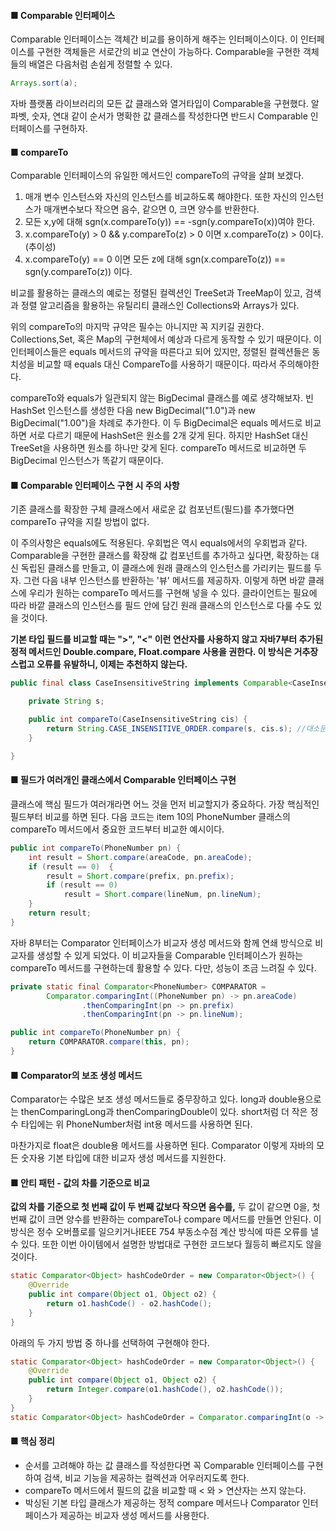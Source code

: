 #### ■ Comparable 인터페이스

Comparable 인터페이스는 객체간 비교를 용이하게 해주는 인터페이스이다. 이 인터페이스를 구현한 객체들은 서로간의 비교 연산이 가능하다. Comparable을 구현한 객체들의 배열은 다음처럼 손쉽게 정렬할 수 있다. 

```java
Arrays.sort(a);
```

 

자바 플랫폼 라이브러리의 모든 값 클래스와 열거타입이 Comparable을 구현했다. 알파벳, 숫자, 연대 같이 순서가 명확한 값 클래스를 작성한다면 반드시 Comparable 인터페이스를 구현하자.

 

#### ■ compareTo

Comparable 인터페이스의 유일한 메서드인 compareTo의 규약을 살펴 보겠다.

 

1. 매개 변수 인스턴스와 자신의 인스턴스를 비교하도록 해야한다. 또한 자신의 인스턴스가 매개변수보다 작으면 음수, 같으면 0, 크면 양수를 반환한다.
2. 모든 x,y에 대해 sgn(x.compareTo(y)) == -sgn(y.compareTo(x))여야 한다.
3. x.compareTo(y) > 0 && y.compareTo(z) > 0 이면 x.compareTo(z) > 0이다. (추이성)
4. x.compareTo(y) == 0 이면 모든 z에 대해 sgn(x.compareTo(z)) == sgn(y.compareTo(z)) 이다.

비교를 활용하는 클래스의 예로는 정렬된 컬렉션인 TreeSet과 TreeMap이 있고, 검색과 정렬 알고리즘을 활용하는 유틸리티 클래스인 Collections와 Arrays가 있다.

 

위의 compareTo의 마지막 규약은 필수는 아니지만 꼭 지키길 권한다. Collections,Set, 혹은 Map의 구현체에서 예상과 다르게 동작할 수 있기 때문이다. 이 인터페이스들은 equals 메서드의 규약을 따른다고 되어 있지만, 정렬된 컬렉션들은 동치성을 비교할 때 equals 대신 CompareTo를 사용하기 때문이다. 따라서 주의해야한다.

 

 

compareTo와 equals가 일관되지 않는 BigDecimal 클래스를 예로 생각해보자. 빈 HashSet 인스턴스를 생성한 다음 new BigDecimal("1.0")과 new BigDecimal("1.00")을 차례로 추가한다. 이 두 BigDecimal은 equals 메서드로 비교하면 서로 다르기 때문에 HashSet은 원소를 2개 갖게 된다. 하지만 HashSet 대신 TreeSet을 사용하면 원소를 하나만 갖게 된다. compareTo 메서드로 비교하면 두 BigDecimal 인스턴스가 똑같기 때문이다.

####  

#### ■ Comparable 인터페이스 구현 시 주의 사항

기존 클래스를 확장한 구체 클래스에서 새로운 값 컴포넌트(필드)를 추가했다면 compareTo 규약을 지킬 방법이 없다. 

이 주의사항은 equals에도 적용된다. 우회법은 역시 equals에서의 우회법과 같다. Comparable을 구현한 클래스를 확장해 값 컴포넌트를 추가하고 싶다면, 확장하는 대신 독립된 클래스를 만들고, 이 클래스에 원래 클래스의 인스턴스를 가리키는 필드를 두자. 그런 다음 내부 인스턴스를 반환하는 '뷰' 메서드를 제공하자. 이렇게 하면 바깥 클래스에 우리가 원하는 compareTo 메서드를 구현해 넣을 수 있다. 클라이언트는 필요에 따라 바깥 클래스의 인스턴스를 필드 안에 담긴 원래 클래스의 인스턴스로 다룰 수도 있을 것이다.

 

**기본 타입 필드를 비교할 때는 ">", "<" 이런 연산자를 사용하지 않고 자바7부터 추가된 정적 메서드인 Double.compare, Float.compare 사용을 권한다. 이 방식은 거추장스럽고 오류를 유발하니, 이제는 추천하지 않는다.**

```java
public final class CaseInsensitiveString implements Comparable<CaseInsensitiveString> {

    private String s;

    public int compareTo(CaseInsensitiveString cis) {
        return String.CASE_INSENSITIVE_ORDER.compare(s, cis.s); //대소문자 구분 없이 비교
    }

}
```

 

#### ■ 필드가 여러개인 클래스에서 Comparable 인터페이스 구현

클래스에 핵심 필드가 여러개라면 어느 것을 먼저 비교할지가 중요하다. 가장 핵심적인 필드부터 비교를 하면 된다. 다음 코드는 item 10의 PhoneNumber 클래스의 compareTo 메서드에서 중요한 코드부터 비교한 예시이다.

```java
public int compareTo(PhoneNumber pn) {
    int result = Short.compare(areaCode, pn.areaCode);
    if (result == 0)  {
        result = Short.compare(prefix, pn.prefix);
        if (result == 0)
            result = Short.compare(lineNum, pn.lineNum);
    }
    return result;
}
```

 

자바 8부터는 Comparator 인터페이스가 비교자 생성 메서드와 함께 연쇄 방식으로 비교자를 생성할 수 있게 되었다. 이 비교자들을 Comparable 인터페이스가 원하는 compareTo 메서드를 구현하는데 활용할 수 있다. 다만, 성능이 조금 느려질 수 있다.

```java
private static final Comparator<PhoneNumber> COMPARATOR =
        Comparator.comparingInt((PhoneNumber pn) -> pn.areaCode)
                .thenComparingInt(pn -> pn.prefix)
                .thenComparingInt(pn -> pn.lineNum);

public int compareTo(PhoneNumber pn) {
    return COMPARATOR.compare(this, pn);
}
```

####  

#### **■** **Comparator의 보조 생성 메서드**

Comparator는 수많은 보조 생성 메서드들로 중무장하고 있다. long과 double용으로는 thenComparingLong과 thenComparingDouble이 있다. short처럼 더 작은 정수 타입에는 위 PhoneNumber처럼 int용 메서드를 사용하면 된다.

마찬가지로 float은 double용 메서드를 사용하면 된다. Comparator 이렇게 자바의 모든 숫자용 기본 타입에 대한 비교자 생성 메서드를 지원한다.

 

#### **■ 안티 패턴 - 값의 차를 기준으로 비교**

**값의 차를 기준으로 첫 번째 값이 두 번째 값보다 작으면 음수를,** 두 값이 같으면 0을, 첫 번째 값이 크면 양수를 반환하는 compareTo나 compare 메서드를 만들면 안된다. 이 방식은 정수 오버플로를 일으키거나IEEE 754 부동소수점 계산 방식에 따른 오류를 낼 수 있다. 또한 이번 아이템에서 설명한 방법대로 구현한 코드보다 월등히 빠르지도 않을 것이다.

```java
static Comparator<Object> hashCodeOrder = new Comparator<Object>() {
    @Override
    public int compare(Object o1, Object o2) {
        return o1.hashCode() - o2.hashCode();
    }
}
```

 

아래의 두 가지 방법 중 하나를 선택하여 구현해야 한다.

```java
static Comparator<Object> hashCodeOrder = new Comparator<Object>() {
    @Override
    public int compare(Object o1, Object o2) {
        return Integer.compare(o1.hashCode(), o2.hashCode());
    }
}
static Comparator<Object> hashCodeOrder = Comparator.comparingInt(o -> o.hashCode());
```

 

#### **■ 핵심 정리**

- 순서를 고려해야 하는 값 클래스를 작성한다면 꼭 Comparable 인터페이스를 구현하여 검색, 비교 기능을 제공하는 컬렉션과 어우러지도록 한다.
- compareTo 메서드에서 필드의 값을 비교할 때 < 와 > 연산자는 쓰지 않는다.
- 박싱된 기본 타입 클래스가 제공하는 정적 compare 메서드나 Comparator 인터페이스가 제공하는 비교자 생성 메서드를 사용한다.
